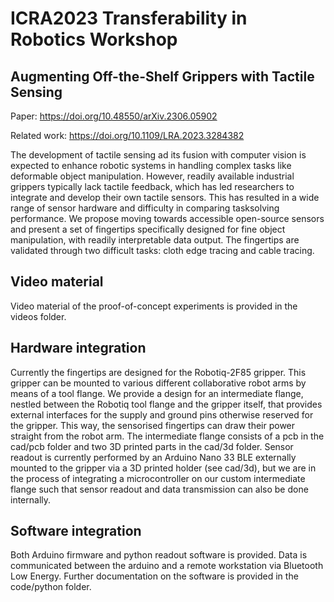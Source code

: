 # ICRA2023 Transferability in Robotics Workshop 
## Augmenting Off-the-Shelf Grippers with Tactile Sensing
Paper: https://doi.org/10.48550/arXiv.2306.05902

Related work: https://doi.org/10.1109/LRA.2023.3284382

The development of tactile sensing ad its fusion with computer vision is expected to enhance robotic systems in handling complex tasks like deformable object manipulation. However, readily available industrial grippers typically lack tactile feedback, which has led researchers to integrate and develop their own tactile sensors. This has resulted in a wide range of sensor hardware and difficulty in comparing tasksolving performance. We propose moving towards accessible open-source sensors and present a set of fingertips specifically designed for fine object manipulation, with readily interpretable data output. The fingertips are validated through two difficult tasks: cloth edge tracing and cable tracing. 

## Video material
Video material of the proof-of-concept experiments is provided in the videos folder.

## Hardware integration
Currently the fingertips are designed for the Robotiq-2F85 gripper. This gripper can be mounted to various different collaborative robot arms by means of a tool flange. We provide a design for an intermediate flange, nestled between the Robotiq tool flange and the gripper itself, that provides external interfaces for the supply and ground pins otherwise reserved for the gripper. This way, the sensorised fingertips can draw their power straight from the robot arm. The intermediate flange consists of a pcb in the cad/pcb folder and two 3D printed parts in the cad/3d folder. Sensor readout is currently performed by an Arduino Nano 33 BLE externally mounted to the gripper via a 3D printed holder (see cad/3d), but we are in the process of integrating a microcontroller on our custom intermediate flange such that sensor readout and data transmission can also be done internally.  

## Software integration
Both Arduino firmware and python readout software is provided. Data is communicated between the arduino and a remote workstation via Bluetooth Low Energy. Further documentation on the software is provided in the code/python folder.
